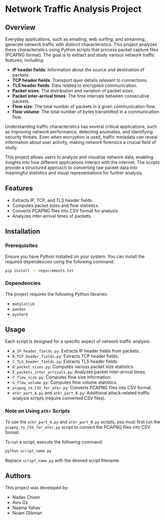 # Network Traffic Analysis Project

## Overview
Everyday applications, such as emailing, web surfing, and streaming, generate network traffic with distinct characteristics. This project analyzes these characteristics using Python scripts that process packet capture files (PCAPNG format). The goal is to extract and study various network traffic features, including:

- **IP header fields**: Information about the source and destination of packets.
- **TCP header fields**: Transport layer details relevant to connections.
- **TLS header fields**: Data related to encrypted communication.
- **Packet sizes**: The distribution and variation of packet sizes.
- **Packet inter-arrival times**: The time intervals between consecutive packets.
- **Flow size**: The total number of packets in a given communication flow.
- **Flow volume**: The total number of bytes transmitted in a communication flow.

Understanding traffic characteristics has several critical applications, such as improving network performance, detecting anomalies, and identifying security threats. Even when encryption is used, traffic metadata can reveal information about user activity, making network forensics a crucial field of study. 

This project allows users to analyze and visualize network data, enabling insights into how different applications interact with the internet. The scripts provide a structured approach to converting raw packet data into meaningful statistics and visual representations for further analysis.

## Features
- Extracts IP, TCP, and TLS header fields.
- Computes packet sizes and flow statistics.
- Converts PCAPNG files into CSV format for analysis.
- Analyzes inter-arrival times of packets.


## Installation
### Prerequisites
Ensure you have Python installed on your system. You can install the required dependencies using the following command:

```bash
pip install -r requirements.txt
```

### Dependencies
The project requires the following Python libraries:
- `matplotlib`
- `pandas`
- `pyshark`

## Usage
Each script is designed for a specific aspect of network traffic analysis:

- `A_IP_header_fields.py`: Extracts IP header fields from packets.
- `B_TCP_header_fields.py`: Extracts TCP header fields.
- `C_TLS_header_fields.py`: Extracts TLS header fields.
- `D_packet_sizes.py`: Computes various packet size statistics.
- `E_packets_inter_arrivals.py`: Analyzes packet inter-arrival times.
- `F_flow_size.py`: Computes flow size information.
- `G_flow_volume.py`: Computes flow volume statistics.
- `pcapng_to_CSV_for_atkr.py`: Converts PCAPNG files into CSV format.
- `atkr_part_A.py` and `atkr_part_B.py`: Additional attack-related traffic analysis scripts (require converted CSV files).

### Note on Using `atkr` Scripts
To use the `atkr_part_A.py` and `atkr_part_B.py` scripts, you must first run the `pcapng_to_CSV_for_atkr.py` script to convert the PCAPNG files into CSV format.

To run a script, execute the following command:

```bash
python script_name.py
```

Replace `script_name.py` with the desired script filename.

## Authors
This project was developed by:
- Nadav Choen
- Aviv Oz
- Naama Yahav
- Noam Glikman


